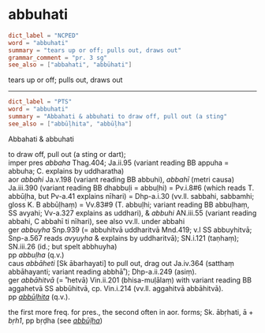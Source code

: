 # abbuhati

``` toml
dict_label = "NCPED"
word = "abbuhati"
summary = "tears up or off; pulls out, draws out"
grammar_comment = "pr. 3 sg"
see_also = ["abbahati", "abbūhati"]
```

tears up or off; pulls out, draws out

--------------------

``` toml
dict_label = "PTS"
word = "abbuhati"
summary = "Abbahati & abbuhati to draw off, pull out (a sting"
see_also = ["abbūḷhita", "abbūḷha"]
```

Abbahati & abbuhati

to draw off, pull out (a sting or dart);  
imper pres *abbaha* Thag.404; Ja.ii.95 (variant reading BB appuha = abbuha; C. explains by uddharatha)  
aor *abbahi* Ja.v.198 (variant reading BB abbuhi), *abbahī* (metri causa) Ja.iii.390 (variant reading BB dhabbuḷi = abbuḷhi) = Pv.i.8#6 (which reads T. abbūḷha, but Pv\-a.41 explains nīhari) = Dhp\-a.i.30 (vv.ll. sabbahi, sabbamhi; gloss K. B abbūḷhaṃ) = Vv.83#9 (T. abbuḷhi; variant reading BB abbuḷhaṃ, SS avyahi; Vv\-a.327 explains as uddhari), & *abbuhi* AN.iii.55 (variant reading abbahi, C abbahī ti nīhari), see also vv.ll. under abbahi  
ger *abbuyha* Snp.939 (= abbuhitvā uddharitvā Mnd.419; v.l SS abbuyhitvā; Snp\-a.567 reads *avyuyha* & explains by uddharitvā); SN.i.121 (taṇhaṃ); SN.iii.26 (id.; but spelt abbhuyha)  
pp *abbuḷha* (q.v.)  
caus *abbāheti* [Sk ābarhayati] to pull out, drag out Ja.iv.364 (satthaṃ abbāhayanti; variant reading abbhā˚); Dhp\-a.ii.249 (asiṃ).  
ger *abbāhitvā* (= ˚hetvā) Vin.ii.201 (bhisa\-muḷālaṃ) with variant reading BB aggahetvā SS abbūhitvā, cp. Vin.i.214 (vv.ll. aggahitvā abbāhitvā).  
pp *[abbūḷhita](abbūḷhita.md)* (q.v.).

the first more freq. for pres., the second often in aor. forms; Sk. ābṛhati, ā \+ *bṛh1*, pp bṛḍha (see *[abbūḷha](abbūḷha.md)*)

